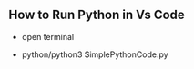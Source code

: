 How to Run Python in Vs Code
---------------------------

   - open terminal

   -  python/python3 SimplePythonCode.py